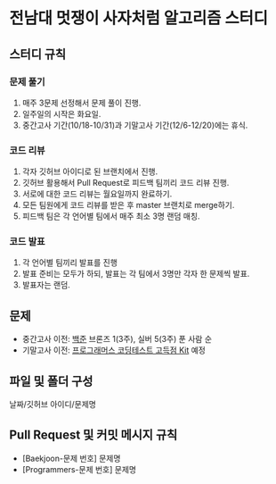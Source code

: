 # 전남대 멋쟁이 사자처럼 알고리즘 스터디
## 스터디 규칙
### 문제 풀기
1. 매주 3문제 선정해서 문제 풀이 진행.
2. 일주일의 시작은 화요일.
3. 중간고사 기간(10/18-10/31)과 기말고사 기간(12/6-12/20)에는 휴식.

### 코드 리뷰
1. 각자 깃허브 아이디로 된 브랜치에서 진행.
2. 깃허브 활용해서 Pull Request로 피드백 팀끼리 코드 리뷰 진행.
3. 서로에 대한 코드 리뷰는 월요일까지 완료하기.
4. 모든 팀원에게 코드 리뷰를 받은 후 master 브랜치로 merge하기.
5. 피드백 팀은 각 언어별 팀에서 매주 최소 3명 랜덤 매칭.

### 코드 발표
1. 각 언어별 팀끼리 발표를 진행
2. 발표 준비는 모두가 하되, 발표는 각 팀에서 3명만 각자 한 문제씩 발표.
3. 발표자는 랜덤.

## 문제
- 중간고사 이전: [백준](https://solved.ac/problems/level) 브론즈 1(3주), 실버 5(3주) 푼 사람 순
- 기말고사 이전: [프로그래머스 코딩테스트 고득점 Kit](https://school.programmers.co.kr/learn/challenges?tab=algorithm_practice_kit) 예정

## 파일 및 폴더 구성
날짜/깃허브 아이디/문제명

## Pull Request 및 커밋 메시지 규칙
- [Baekjoon-문제 번호] 문제명
- [Programmers-문제 번호] 문제명
